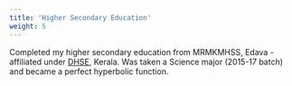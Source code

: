 ```yaml
---
title: 'Higher Secondary Education'
weight: 5
---
```


Completed my higher secondary education from MRMKMHSS, Edava - affiliated under [DHSE](http://www.dhsekerala.gov.in/), Kerala. Was taken a Science major (2015-17 batch) and became a perfect hyperbolic function.
